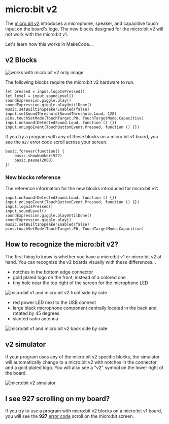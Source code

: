 # micro:bit v2

The [micro:bit v2](https://microbit.org/new-microbit/) introduces a microphone, speaker, and capacitive touch input on the board's logo. The new blocks designed for the micro:bit v2 will not work with the micro:bit v1.

Let's learn how this works in MakeCode...

## v2 Blocks

![works with micro:bit v2 only image](/static/v2/v2-only.png)
<br/>

The following blocks require the micro:bit v2 hardware to run.

```block
let pressed = input.logoIsPressed()
let level = input.soundLevel()
soundExpression.giggle.play()
soundExpression.giggle.playUntilDone()
music.setBuiltInSpeakerEnabled(false)
input.setSoundThreshold(SoundThreshold.Loud, 128)
pins.touchSetMode(TouchTarget.P0, TouchTargetMode.Capacitive)
input.onSound(DetectedSound.Loud, function () {})
input.onLogoEvent(TouchButtonEvent.Pressed, function () {})
```

If you try a program with any of these blocks on a micro:bit v1 board, you see the ``927`` error code scroll across your screen.

```sim
basic.forever(function() {
    basic.showNumber(927)
    basic.pause(2000)
})
```

### New blocks reference

The reference information for the new blocks introduced for micro:bit v2:

```cards
input.onSound(DetectedSound.Loud, function () {})
input.onLogoEvent(TouchButtonEvent.Pressed, function () {})
input.logoIsPressed()
input.soundLevel()
soundExpression.giggle.playUntilDone()
soundExpression.giggle.play()
music.setBuiltInSpeakerEnabled(false)
pins.touchSetMode(TouchTarget.P0, TouchTargetMode.Capacitive)
```

## How to recognize the micro:bit v2?

The first thing to know is whether you have a micro:bit v1 or micro:bit v2 at hand. You can recognize the v2 boards visually with these differences...

* notches in the bottom edge connector
* gold plated logo on the front, instead of a colored one
* tiny hole near the top right of the screen for the microphone LED

![micro:bit v1 and micro:bit v2 front side by side](/static/v2/front.jpg)

* red power LED next to the USB connect
* large black microphone component centrally located in the back and rotated by 45 degrees
* slanted radio antenna

![micro:bit v1 and micro:bit v2 back side by side](/static/v2/back.jpg)

## v2 simulator

If your program uses any of the micro:bit v2 specific blocks, the simulator will automatically change to a micro:bit v2 with notches in the connector and a gold plated logo. You will also see a "v2" symbol on the lower right of the board.

![micro:bit v2 simulator](/static/v2/simulator.png)

## I see 927 scrolling on my board?

If you try to use a program with micro:bit v2 blocks on a micro:bit v1 board, you will see the **927** [error code](/device/error-codes) scroll on the micro:bit screen.
